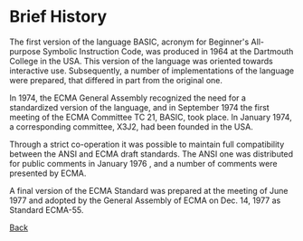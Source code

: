 # Brief History

The first version of the language BASIC, acronym for Beginner's All-purpose Symbolic Instruction Code, was produced in 
1964 at the Dartmouth College in the USA. This version of the language was oriented towards interactive use.
Subsequently, a number of implementations of the language were prepared, that differed in part from the original one.

In 1974, the ECMA General Assembly recognized the need for a standardized version of the language, and in September 1974
the first meeting of the ECMA Committee TC 21, BASIC, took place. In January 1974, a corresponding committee, X3J2, had
been founded in the USA.

Through a strict co-operation it was possible to maintain full compatibility between the ANSI and ECMA draft standards. 
The ANSI one was distributed for public comments in January 1976 , and a number of comments were presented by ECMA.

A final version of the ECMA Standard was prepared at the meeting of June 1977 and adopted by the General Assembly of
ECMA on Dec. 14, 1977 as Standard ECMA-55.

[Back](./)